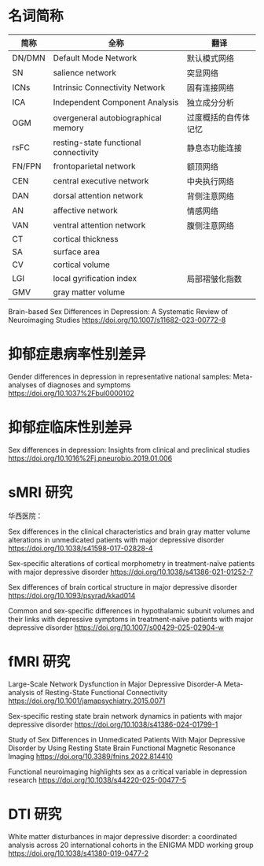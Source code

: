# 名词简称

| 简称     | 全称                                    | 翻译         |
| ------ | ------------------------------------- | ---------- |
| DN/DMN | Default Mode Network                  | 默认模式网络     |
| SN     | salience network                      | 突显网络       |
| ICNs   | Intrinsic Connectivity Network        | 固有连接网络     |
| ICA    | Independent Component Analysis        | 独立成分分析     |
| OGM    | overgeneral autobiographical memory   | 过度概括的自传体记忆 |
| rsFC   | resting-state functional connectivity | 静息态功能连接    |
| FN/FPN | frontoparietal network                | 额顶网络       |
| CEN    | central executive network             | 中央执行网络     |
| DAN    | dorsal attention network              | 背侧注意网络     |
| AN     | affective network                     | 情感网络       |
| VAN    | ventral attention network             | 腹侧注意网络     |
| CT     | cortical thickness                    |            |
| SA     | surface area                          |            |
| CV     | cortical volume                       |            |
| LGI    | local gyrification index              | 局部褶皱化指数    |
| GMV    | gray matter volume                    |            |



Brain-based Sex Differences in Depression: A Systematic Review of Neuroimaging Studies
https://doi.org/10.1007/s11682-023-00772-8

# 抑郁症患病率性别差异

Gender differences in depression in representative national samples: Meta-analyses of diagnoses and symptoms
https://doi.org/10.1037%2Fbul0000102

# 抑郁症临床性别差异

Sex differences in depression: Insights from clinical and preclinical studies
https://doi.org/10.1016%2Fj.pneurobio.2019.01.006

# sMRI 研究

华西医院：

Sex differences in the clinical characteristics and brain gray matter volume alterations in unmedicated patients with major depressive disorder
https://doi.org/10.1038/s41598-017-02828-4

Sex-specific alterations of cortical morphometry in treatment-naïve patients with major depressive disorder
https://doi.org/10.1038/s41386-021-01252-7

Sex differences of brain cortical structure in major depressive disorder
https://doi.org/10.1093/psyrad/kkad014

Common and sex-specific differences in hypothalamic subunit volumes and their links with depressive symptoms in treatment-naïve patients with major depressive disorder
https://doi.org/10.1007/s00429-025-02904-w

# fMRI 研究

Large-Scale Network Dysfunction in Major Depressive Disorder-A Meta-analysis of Resting-State Functional Connectivity
https://doi.org/10.1001/jamapsychiatry.2015.0071

Sex-specific resting state brain network dynamics in patients with major depressive disorder
https://doi.org/10.1038/s41386-024-01799-1

Study of Sex Differences in Unmedicated Patients With Major Depressive Disorder by Using Resting State Brain Functional Magnetic Resonance Imaging
https://doi.org/10.3389/fnins.2022.814410

Functional neuroimaging highlights sex as a critical variable in depression research
https://doi.org/10.1038/s44220-025-00477-5

# DTI 研究

White matter disturbances in major depressive disorder: a coordinated analysis across 20 international cohorts in the ENIGMA MDD working group
https://doi.org/10.1038/s41380-019-0477-2

